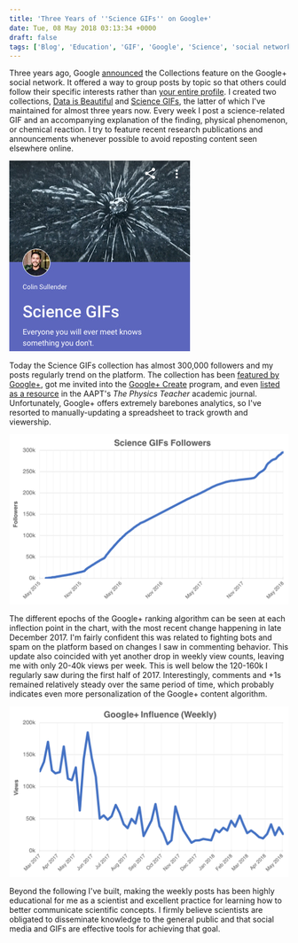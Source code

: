 ```yaml
---
title: 'Three Years of ''Science GIFs'' on Google+'
date: Tue, 08 May 2018 03:13:34 +0000
draft: false
tags: ['Blog', 'Education', 'GIF', 'Google', 'Science', 'social network']
---
```


Three years ago, Google [announced](https://plus.google.com/+googleplus/posts/7ZpGWeou2sV) the Collections feature on the Google+ social network. It offered a way to group posts by topic so that others could follow their specific interests rather than [your entire profile](https://plus.google.com/+ColinSullender). I created two collections, [Data is Beautiful](https://plus.google.com/collection/MX98P) and [Science GIFs](https://plus.google.com/collection/A2NSc), the latter of which I've maintained for almost three years now. Every week I post a science-related GIF and an accompanying explanation of the finding, physical phenomenon, or chemical reaction. I try to feature recent research publications and announcements whenever possible to avoid reposting content seen elsewhere online.

![Science GIFs Collection Screenshot](Screenshot.jpg)

Today the Science GIFs collection has almost 300,000 followers and my posts regularly trend on the platform. The collection has been [featured by Google+](https://plus.google.com/+googleplus/posts/bQWNt5dCE4X), got me invited into the [Google+ Create](https://plus.google.com/create) program, and even [listed as a resource](https://aapt.scitation.org/doi/abs/10.1119/1.4967909) in the AAPT's _The Physics Teacher_ academic journal. Unfortunately, Google+ offers extremely barebones analytics, so I've resorted to manually-updating a spreadsheet to track growth and viewership.

![Science GIFs Followers](Followers.png)

The different epochs of the Google+ ranking algorithm can be seen at each inflection point in the chart, with the most recent change happening in late December 2017. I'm fairly confident this was related to fighting bots and spam on the platform based on changes I saw in commenting behavior. This update also coincided with yet another drop in weekly view counts, leaving me with only 20-40k views per week. This is well below the 120-160k I regularly saw during the first half of 2017. Interestingly, comments and +1s remained relatively steady over the same period of time, which probably indicates even more personalization of the Google+ content algorithm.

![Science GIFs Views](WeeklyViews.png)

Beyond the following I've built, making the weekly posts has been highly educational for me as a scientist and excellent practice for learning how to better communicate scientific concepts. I firmly believe scientists are obligated to disseminate knowledge to the general public and that social media and GIFs are effective tools for achieving that goal.